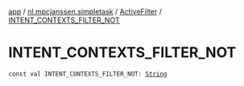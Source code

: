 [app](../../index.md) / [nl.mpcjanssen.simpletask](../index.md) / [ActiveFilter](index.md) / [INTENT_CONTEXTS_FILTER_NOT](.)

# INTENT_CONTEXTS_FILTER_NOT

`const val INTENT_CONTEXTS_FILTER_NOT: `[`String`](https://kotlinlang.org/api/latest/jvm/stdlib/kotlin/-string/index.html)